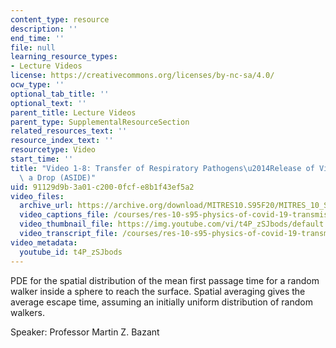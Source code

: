 ```yaml
---
content_type: resource
description: ''
end_time: ''
file: null
learning_resource_types:
- Lecture Videos
license: https://creativecommons.org/licenses/by-nc-sa/4.0/
ocw_type: ''
optional_tab_title: ''
optional_text: ''
parent_title: Lecture Videos
parent_type: SupplementalResourceSection
related_resources_text: ''
resource_index_text: ''
resourcetype: Video
start_time: ''
title: "Video 1-8: Transfer of Respiratory Pathogens\u2014Release of Viral Load from\
  \ a Drop (ASIDE)"
uid: 91129d9b-3a01-c200-0fcf-e8b1f43ef5a2
video_files:
  archive_url: https://archive.org/download/MITRES10.S95F20/MITRES_10_S95F20_0108_300k.mp4
  video_captions_file: /courses/res-10-s95-physics-of-covid-19-transmission-fall-2020/3addc7552f225b9cb24c186de2f9ac9c_t4P_zSJbods.vtt
  video_thumbnail_file: https://img.youtube.com/vi/t4P_zSJbods/default.jpg
  video_transcript_file: /courses/res-10-s95-physics-of-covid-19-transmission-fall-2020/c7dcdf3367c4a32cad7b1c15a4cf1aca_t4P_zSJbods.pdf
video_metadata:
  youtube_id: t4P_zSJbods
---
```


PDE for the spatial distribution of the mean first passage time for a random walker inside a sphere to reach the surface. Spatial averaging gives the average escape time, assuming an initially uniform distribution of random walkers.

Speaker: Professor Martin Z. Bazant

